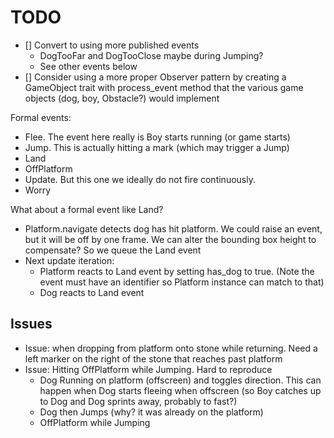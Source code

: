 # TODO

- [] Convert to using more published events
  - DogTooFar and DogTooClose maybe during Jumping?
  - See other events below
- [] Consider using a more proper Observer pattern by creating a GameObject trait with process_event method that the various game objects (dog, boy, Obstacle?) would implement

Formal events:

- Flee. The event here really is Boy starts running (or game starts)
- Jump. This is actually hitting a mark (which may trigger a Jump)
- Land
- OffPlatform
- Update. But this one we ideally do not fire continuously.
- Worry

What about a formal event like Land?

- Platform.navigate detects dog has hit platform. We could raise an event, but it will be off by one frame. We can alter the bounding box height to compensate? So we queue the Land event
- Next update iteration:
  - Platform reacts to Land event by setting has_dog to true. (Note the event must have an identifier so Platform instance can match to that)
  - Dog reacts to Land event

## Issues

- Issue: when dropping from platform onto stone while returning. Need a left marker on the right of the stone that reaches past platform
- Issue: Hitting OffPlatform while Jumping. Hard to reproduce
  - Dog Running on platform (offscreen) and toggles direction. This can happen when Dog starts fleeing when offscreen (so Boy catches up to Dog and Dog sprints away, probably to fast?)
  - Dog then Jumps (why? it was already on the platform)
  - OffPlatform while Jumping
